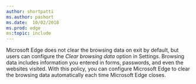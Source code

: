 ```yaml
---
author: shortpatti
ms.author: pashort
ms.date:  10/02/2018
ms.prod: edge
ms:topic: include
---
```


Microsoft Edge does not clear the browsing data on exit by default, but users can configure the _Clear browsing data_ option in Settings.  Browsing data includes information you entered in forms, passwords, and even the websites visited. With this policy, you can configure Microsoft Edge to clear the browsing data automatically each time Microsoft Edge closes.